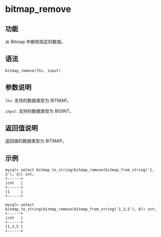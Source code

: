 # bitmap_remove

## 功能

从 Bitmap 中删除指定的数值。

## 语法

```Haskell
bitmap_remove(lhs, input)
```

## 参数说明

`lhs`: 支持的数据类型为 BITMAP。

`input`: 支持的数据类型为 BIGINT。

## 返回值说明

返回值的数据类型为 BITMAP。

## 示例

```plain text
mysql> select bitmap_to_string(bitmap_remove(bitmap_from_string('1, 3'), 3)) cnt;
+------+
|cnt   |
+------+
|1     |
+------+

mysql> select bitmap_to_string(bitmap_remove(bitmap_from_string('1,3,5'), 6)) cnt;
+------+
|cnt   |
+------+
|1,3,5 |
+------+
```
